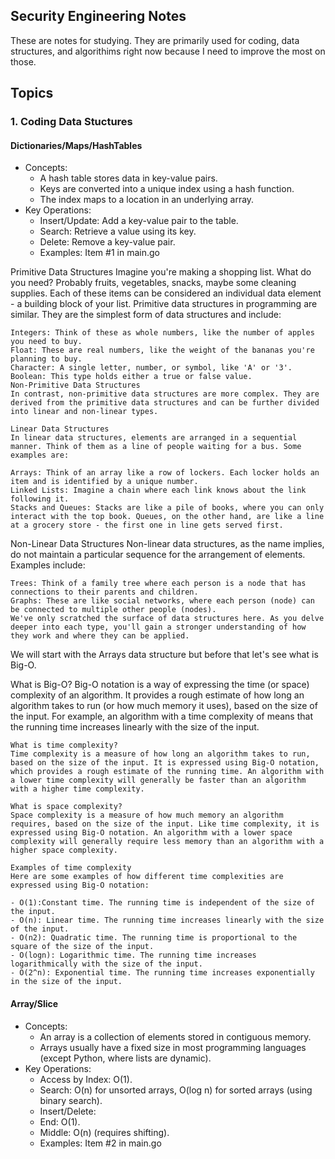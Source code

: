 ## Security Engineering Notes

These are notes for studying. They are primarily used for coding, data structures, and algorithims right now because I need to improve the most on those.

## Topics

### 1. Coding Data Stuctures
#### Dictionaries/Maps/HashTables
- Concepts:
    -  A hash table stores data in key-value pairs.
    -  Keys are converted into a unique index using a hash function.
    -  The index maps to a location in an underlying array.
- Key Operations:
    - Insert/Update: Add a key-value pair to the table.
    - Search: Retrieve a value using its key.
    - Delete: Remove a key-value pair.
    - Examples: Item #1 in main.go


Primitive Data Structures
Imagine you're making a shopping list. What do you need? Probably fruits, vegetables, snacks, maybe some cleaning supplies. Each of these items can be considered an individual data element - a building block of your list. Primitive data structures in programming are similar. They are the simplest form of data structures and include:

    Integers: Think of these as whole numbers, like the number of apples you need to buy.
    Float: These are real numbers, like the weight of the bananas you're planning to buy.
    Character: A single letter, number, or symbol, like 'A' or '3'.
    Boolean: This type holds either a true or false value.
    Non-Primitive Data Structures
    In contrast, non-primitive data structures are more complex. They are derived from the primitive data structures and can be further divided into linear and non-linear types.

    Linear Data Structures
    In linear data structures, elements are arranged in a sequential manner. Think of them as a line of people waiting for a bus. Some examples are:

    Arrays: Think of an array like a row of lockers. Each locker holds an item and is identified by a unique number.
    Linked Lists: Imagine a chain where each link knows about the link following it.
    Stacks and Queues: Stacks are like a pile of books, where you can only interact with the top book. Queues, on the other hand, are like a line at a grocery store - the first one in line gets served first.

Non-Linear Data Structures
Non-linear data structures, as the name implies, do not maintain a particular sequence for the arrangement of elements. Examples include:

    Trees: Think of a family tree where each person is a node that has connections to their parents and children.
    Graphs: These are like social networks, where each person (node) can be connected to multiple other people (nodes).
    We've only scratched the surface of data structures here. As you delve deeper into each type, you'll gain a stronger understanding of how they work and where they can be applied.

We will start with the Arrays data structure but before that let's see what is Big-O.

What is Big-O?
    Big-O notation is a way of expressing the time (or space) complexity of an algorithm. It provides a rough estimate of how long an algorithm takes to run (or how much memory it uses), based on the size of the input. For example, an algorithm with a time complexity of  means that the running time increases linearly with the size of the input.

    What is time complexity?
    Time complexity is a measure of how long an algorithm takes to run, based on the size of the input. It is expressed using Big-O notation, which provides a rough estimate of the running time. An algorithm with a lower time complexity will generally be faster than an algorithm with a higher time complexity.

    What is space complexity?
    Space complexity is a measure of how much memory an algorithm requires, based on the size of the input. Like time complexity, it is expressed using Big-O notation. An algorithm with a lower space complexity will generally require less memory than an algorithm with a higher space complexity.

    Examples of time complexity
    Here are some examples of how different time complexities are expressed using Big-O notation:

    - O(1):Constant time. The running time is independent of the size of the input.
    - O(n): Linear time. The running time increases linearly with the size of the input.
    - O(n2): Quadratic time. The running time is proportional to the square of the size of the input.
    - O(logn): Logarithmic time. The running time increases logarithmically with the size of the input.
    - O(2^n): Exponential time. The running time increases exponentially in the size of the input.





#### Array/Slice
- Concepts:
    - An array is a collection of elements stored in contiguous memory.
    - Arrays usually have a fixed size in most programming languages (except Python, where lists are dynamic).
- Key Operations:
    - Access by Index: O(1).
    - Search: O(n) for unsorted arrays, O(log n) for sorted arrays (using binary search).
    - Insert/Delete:
    - End: O(1).
    - Middle: O(n) (requires shifting).
    - Examples: Item #2 in main.go